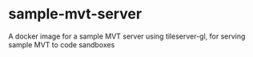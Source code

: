# sample-mvt-server
A docker image for a sample MVT server using tileserver-gl, for serving sample MVT to code sandboxes
